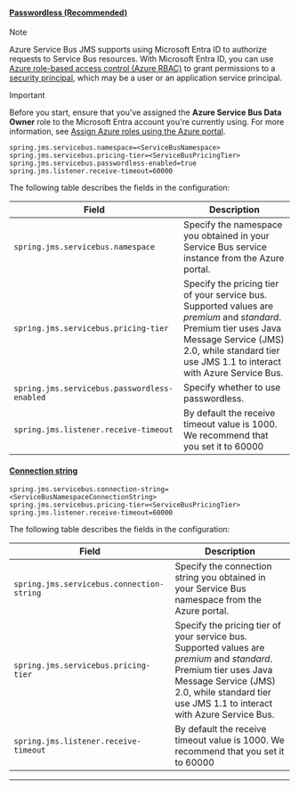 #### [Passwordless (Recommended)](#tab/passwordless)

> [!NOTE]
> Azure Service Bus JMS supports using Microsoft Entra ID to authorize requests to Service Bus resources. With Microsoft Entra ID, you can use [Azure role-based access control (Azure RBAC)](/azure/role-based-access-control/overview) to grant permissions to a [security principal](/azure/active-directory/develop/app-objects-and-service-principals#service-principal-object), which may be a user or an application service principal.

> [!IMPORTANT]
> Before you start, ensure that you've assigned the **Azure Service Bus Data Owner** role to the Microsoft Entra account you're currently using. For more information, see [Assign Azure roles using the Azure portal](/azure/role-based-access-control/role-assignments-portal).

   ```properties
   spring.jms.servicebus.namespace=<ServiceBusNamespace>
   spring.jms.servicebus.pricing-tier=<ServiceBusPricingTier>
   spring.jms.servicebus.passwordless-enabled=true
   spring.jms.listener.receive-timeout=60000
   ```

The following table describes the fields in the configuration:

| Field                                        | Description                                                                                                                                                                                              |
|----------------------------------------------|----------------------------------------------------------------------------------------------------------------------------------------------------------------------------------------------------------|
| `spring.jms.servicebus.namespace`  | Specify the namespace you obtained in your Service Bus service instance from the Azure portal.                                                                                                           |
| `spring.jms.servicebus.pricing-tier` | Specify the pricing tier of your service bus. Supported values are *premium* and *standard*. Premium tier uses Java Message Service (JMS) 2.0, while standard tier use JMS 1.1 to interact with Azure Service Bus. |
| `spring.jms.servicebus.passwordless-enabled` | Specify whether to use passwordless.                                                                                                                                                                     |
| `spring.jms.listener.receive-timeout`        | By default the receive timeout value is 1000. We recommend that you set it to 60000                                                                                                                      |                                                                                         

#### [Connection string](#tab/connection-string)

   ```properties
   spring.jms.servicebus.connection-string=<ServiceBusNamespaceConnectionString>
   spring.jms.servicebus.pricing-tier=<ServiceBusPricingTier>
   spring.jms.listener.receive-timeout=60000
   ```

The following table describes the fields in the configuration:

| Field                                     | Description                                                                                                                                                                                              |
|-------------------------------------------|----------------------------------------------------------------------------------------------------------------------------------------------------------------------------------------------------------|
| `spring.jms.servicebus.connection-string` | Specify the connection string you obtained in your Service Bus namespace from the Azure portal.                                                                                                          |
| `spring.jms.servicebus.pricing-tier`      | Specify the pricing tier of your service bus. Supported values are *premium* and *standard*. Premium tier uses Java Message Service (JMS) 2.0, while standard tier use JMS 1.1 to interact with Azure Service Bus. |
| `spring.jms.listener.receive-timeout`        | By default the receive timeout value is 1000. We recommend that you set it to 60000                                                                                                                      |                                                                                       

---
